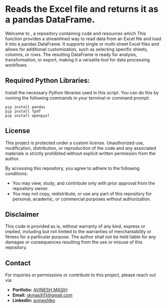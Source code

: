 # Reads the Excel file and returns it as a pandas DataFrame.

Welcome to , a repository containing code and resources which This function provides a streamlined way to read data from an Excel file and load it into a pandas DataFrame. It supports single or multi-sheet Excel files and allows for additional customization, such as selecting specific sheets, columns, or rows. The resulting DataFrame is ready for analysis, transformation, or export, making it a versatile tool for data processing workflows.

## Required Python Libraries:
Install the necessary Python libraries used in this script. 
You can do this by running the following commands in your terminal or command prompt:
```
pip install pandas
pip install fpdf
pip install openpyxl
```

## License

This project is protected under a custom license. Unauthorized use, modification, distribution, or reproduction of the code and any associated materials is strictly prohibited without explicit written permission from the author.

By accessing this repository, you agree to adhere to the following conditions:

* You may view, study, and contribute only with prior approval from the repository owner.  
* You may not copy, redistribute, or use any part of this repository for personal, academic, or commercial purposes without authorization.

## Disclaimer 

This code is provided as is, without warranty of any kind, express or implied, including but not limited to the warranties of merchantability or fitness for a particular purpose. The author shall not be held liable for any damages or consequences resulting from the use or misuse of this repository.

## Contact

For inquiries or permissions or contribute to this project, please reach out via:

- **Portfolio:** [AVINESH MASIH](https://avinesh-masih.github.io/)
- **Email:** [skmasih11@gmail.com](mailto:skmasih11@gmail.com)  
- **LinkedIn:** [avineshlko](https://www.linkedin.com/in/avineshlko/)
